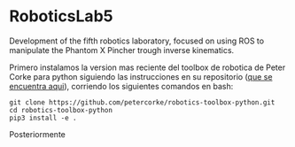 # RoboticsLab5
Development of the fifth robotics laboratory, focused on using ROS to manipulate the Phantom X Pincher trough inverse kinematics.

Primero instalamos la version mas reciente del toolbox de robotica de Peter Corke para python siguiendo las instrucciones en su repositorio ([que se encuentra aqui](https://github.com/petercorke/robotics-toolbox-python.git)), corriendo los siguientes comandos en bash:


    git clone https://github.com/petercorke/robotics-toolbox-python.git
    cd robotics-toolbox-python
    pip3 install -e .

Posteriormente
